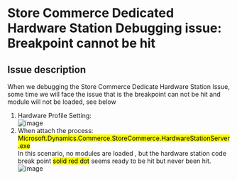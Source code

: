 # Store Commerce Dedicated Hardware Station Debugging issue: Breakpoint cannot be hit

## Issue description
When we debugging the Store Commerce Dedicate Hardware Station Issue,  some time we will face the issue that is the breakpoint can not be hit and module will not be loaded, see below<br/>
1. Hardware Profile Setting:<br/>
   ![image](https://github.com/user-attachments/assets/d62a6ec1-c386-40e0-b2b4-fc85a111ecb1)
2. When attach the process: <br/>
    <mark>Microsoft.Dynamics.Commerce.StoreCommerce.HardwareStationServer.exe</mark><br/>
    In this scenario,  no modules are loaded , but the hardware station code break point <mark>solid red dot</mark> seems ready to be hit but never been hit.
    ![image](https://github.com/user-attachments/assets/b6f2edfe-4c60-42f0-99f9-425bf778c548)

